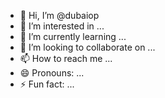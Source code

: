 - 👋 Hi, I’m @dubaiop
- 👀 I’m interested in ...
- 🌱 I’m currently learning ...
- 💞️ I’m looking to collaborate on ...
- 📫 How to reach me ...
- 😄 Pronouns: ...
- ⚡ Fun fact: ...

<!---
dubaiop/dubaiop is a ✨ special ✨ repository because its `README.md` (this file) appears on your GitHub profile.
You can click the Preview link to take a look at your changes.
--->
